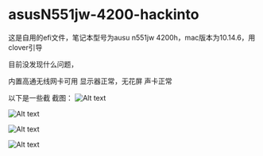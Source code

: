 # asusN551jw-4200-hackinto


这是自用的efi文件，笔记本型号为ausu n551jw 4200h，mac版本为10.14.6，用clover引导


目前没发现什么问题，


内置高通无线网卡可用
显示器正常，无花屏
声卡正常

以下是一些截
截图：
![Alt text](https://github.com/deanls1/asusN551jw-4200-hackintosh/tree/master/screenshot/1.png)

![Alt text](https://github.com/deanls1/asusN551jw-4200-hackintosh/tree/master/screenshot/1.png)

![Alt text](https://github.com/deanls1/asusN551jw-4200-hackintosh/tree/master/screenshot/1.png)

![Alt text](https://github.com/deanls1/asusN551jw-4200-hackintosh/tree/master/screenshot/1.png)
